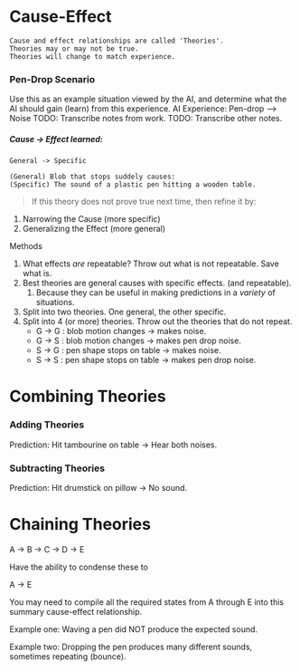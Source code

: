 Cause-Effect
============

    Cause and effect relationships are called 'Theories'.
    Theories may or may not be true.
    Theories will change to match experience.

### Pen-Drop Scenario
Use this as an example situation viewed by the AI, and determine what the AI should gain (learn) from this experience.
AI Experience: Pen-drop --> Noise
TODO: Transcribe notes from work.
TODO: Transcribe other notes.

##### Cause -> Effect learned:
    General -> Specific

    (General) Blob that stops suddely causes:
    (Specific) The sound of a plastic pen hitting a wooden table.

>If this theory does not prove true next time, then refine it by:
1. Narrowing the Cause (more specific)
1. Generalizing the Effect (more general)

Methods
1. What effects *are* repeatable?  Throw out what is not repeatable.  Save what is.
1. Best theories are general causes with specific effects. (and repeatable).
    1. Because they can be useful in making predictions in a *variety* of situations.
1. Split into two theories.  One general, the other specific.
1. Split into 4 (or more) theories. Throw out the theories that do not repeat.
    * G -> G : blob motion changes -> makes noise.    
    * G -> S : blob motion changes -> makes pen drop noise.
    * S -> G : pen shape stops on table -> makes noise.
    * S -> S : pen shape stops on table -> makes pen drop noise.
    
    
Combining Theories
==================

### Adding Theories
Prediction: Hit tambourine on table -> Hear both noises.

### Subtracting Theories
Prediction: Hit drumstick on pillow -> No sound.

Chaining Theories
=================

A -> B -> C -> D -> E

Have the ability to condense these to 

A -> E

You may need to compile all the required states from A through E into this summary cause-effect relationship.


Example one:  Waving a pen did NOT produce the expected sound.


Example two:  Dropping the pen produces many different sounds, sometimes repeating (bounce).

